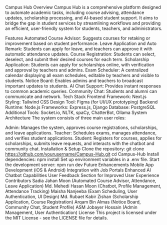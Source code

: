 Campus Hub
Overview
Campus Hub is a comprehensive platform designed to automate academic tasks, including course advising, attendance updates, scholarship processing, and AI-based student support. It aims to bridge the gap in student services by streamlining workflows and providing an efficient, user-friendly system for students, teachers, and administrators.

Features
Automated Course Advisor: Suggests courses for retaking or improvement based on student performance.
Leave Application and Auto Remark: Students can apply for leave, and teachers can approve it with automatic attendance updates.
Course Registration: Students can select, deselect, and submit their desired courses for each term.
Scholarship Application: Students can apply for scholarships online, with verification and approval by teachers and admins.
Exam Scheduler: A centralized calendar displaying all exam schedules, editable by teachers and visible to students.
Notice Board: Enables admins and teachers to broadcast important updates to students.
AI Chat Support: Provides instant responses to common academic queries.
Community Chat: Students and alumni can communicate and network.
Tech Stack
Frontend
Framework: Next.js
Styling: Tailwind CSS
Design Tool: Figma (for UI/UX prototyping)
Backend
Runtime: Node.js
Frameworks: Express.js, Django
Database: PostgreSQL
Additional Tools: Socket.io, NLTK, spaCy, ChatterBot, Ollama
System Architecture
The system consists of three main user roles:

Admin: Manages the system, approves course registrations, scholarships, and leave applications.
Teacher: Schedules exams, manages attendance, and verifies student applications.
Student: Registers for courses, applies for scholarships, submits leave requests, and interacts with the chatbot and community chat.
Installation & Setup
Clone the repository:
git clone https://github.com/yourusername/Campus-Hub.git
cd Campus-Hub
Install dependencies:
npm install
Set up environment variables in a .env file.
Start the development server:
npm run dev
Future Enhancements
Mobile App Development (iOS & Android)
Integration with Job Portals
Enhanced AI Chatbot Capabilities
User Feedback Section for Improved User Experience
Contributors
Sadia Jahan Moon (Automated Course Advisor, Attendance, Leave Application)
Md. Mehedi Hasan Moon (Chatbot, Profile Management, Attendance Tracking)
Maisha Nanjeeba (Exam Scheduling, User Authentication, UI Design)
Md. Rubaet Kabir Zishan (Scholarship Application, Course Registration)
Arqam Bin Almas (Notice Board, Community Chat, Student Profile)
ASM Jobayer Hossain (Admin Management, User Authentication)
License
This project is licensed under the MIT License - see the LICENSE file for details.

